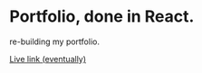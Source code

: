 # Portfolio, done in React.

re-building my portfolio.

[Live link (eventually)](https://goodwin.flaim.net)